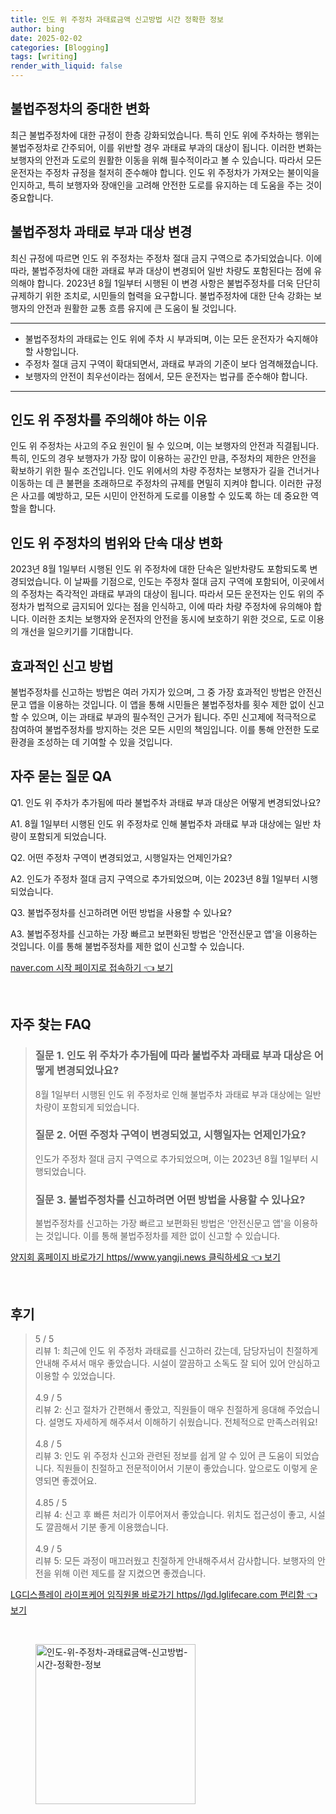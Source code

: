 ```yaml
---
title: 인도 위 주정차 과태료금액 신고방법 시간 정확한 정보
author: bing
date: 2025-02-02
categories: [Blogging]
tags: [writing]
render_with_liquid: false
---
```



<h2 id='불법주정차의 중대한 변화'>불법주정차의 중대한 변화</h2>

<p>최근 불법주정차에 대한 규정이 한층 강화되었습니다. 특히 인도 위에 주차하는 행위는 불법주정차로 간주되어, 이를 위반할 경우 과태료 부과의 대상이 됩니다. 이러한 변화는 보행자의 안전과 도로의 원활한 이동을 위해 필수적이라고 볼 수 있습니다. 따라서 모든 운전자는 주정차 규정을 철저히 준수해야 합니다. 인도 위 주정차가 가져오는 불이익을 인지하고, 특히 보행자와 장애인을 고려해 안전한 도로를 유지하는 데 도움을 주는 것이 중요합니다.</p>

<h2 id='불법주정차 과태료 부과 대상 변경'>불법주정차 과태료 부과 대상 변경</h2>

<p>최신 규정에 따르면 인도 위 주정차는 주정차 절대 금지 구역으로 추가되었습니다. 이에 따라, 불법주정차에 대한 과태료 부과 대상이 변경되어 일반 차량도 포함된다는 점에 유의해야 합니다. 2023년 8월 1일부터 시행된 이 변경 사항은 불법주정차를 더욱 단단히 규제하기 위한 조치로, 시민들의 협력을 요구합니다. 불법주정차에 대한 단속 강화는 보행자의 안전과 원활한 교통 흐름 유지에 큰 도움이 될 것입니다.</p>

<hr />

<ul>
    <li>불법주정차의 과태료는 인도 위에 주차 시 부과되며, 이는 모든 운전자가 숙지해야 할 사항입니다.</li>
    <li>주정차 절대 금지 구역이 확대되면서, 과태료 부과의 기준이 보다 엄격해졌습니다.</li>
    <li>보행자의 안전이 최우선이라는 점에서, 모든 운전자는 법규를 준수해야 합니다.</li>
</ul>

<hr />

<h2 id='인도 위 주정차를 주의해야 하는 이유'>인도 위 주정차를 주의해야 하는 이유</h2>

<p>인도 위 주정차는 사고의 주요 원인이 될 수 있으며, 이는 보행자의 안전과 직결됩니다. 특히, 인도의 경우 보행자가 가장 많이 이용하는 공간인 만큼, 주정차의 제한은 안전을 확보하기 위한 필수 조건입니다. 인도 위에서의 차량 주정차는 보행자가 길을 건너거나 이동하는 데 큰 불편을 초래하므로 주정차의 규제를 면밀히 지켜야 합니다. 이러한 규정은 사고를 예방하고, 모든 시민이 안전하게 도로를 이용할 수 있도록 하는 데 중요한 역할을 합니다.</p>

<h2 id='인도 위 주정차의 범위와 단속 대상 변화'>인도 위 주정차의 범위와 단속 대상 변화</h2>

<p>2023년 8월 1일부터 시행된 인도 위 주정차에 대한 단속은 일반차량도 포함되도록 변경되었습니다. 이 날짜를 기점으로, 인도는 주정차 절대 금지 구역에 포함되어, 이곳에서의 주정차는 즉각적인 과태료 부과의 대상이 됩니다. 따라서 모든 운전자는 인도 위의 주정차가 법적으로 금지되어 있다는 점을 인식하고, 이에 따라 차량 주정차에 유의해야 합니다. 이러한 조치는 보행자와 운전자의 안전을 동시에 보호하기 위한 것으로, 도로 이용의 개선을 일으키기를 기대합니다.</p>

<h2 id='효과적인 신고 방법'>효과적인 신고 방법</h2>

<p>불법주정차를 신고하는 방법은 여러 가지가 있으며, 그 중 가장 효과적인 방법은 안전신문고 앱을 이용하는 것입니다. 이 앱을 통해 시민들은 불법주정차를 횟수 제한 없이 신고할 수 있으며, 이는 과태료 부과의 필수적인 근거가 됩니다. 주민 신고제에 적극적으로 참여하여 불법주정차를 방지하는 것은 모든 시민의 책임입니다. 이를 통해 안전한 도로 환경을 조성하는 데 기여할 수 있을 것입니다.</p>

<h2 id='자주 묻는 질문 QA'>자주 묻는 질문 QA</h2>

<p>Q1. 인도 위 주차가 추가됨에 따라 불법주차 과태료 부과 대상은 어떻게 변경되었나요?</p>

<p>A1. 8월 1일부터 시행된 인도 위 주정차로 인해 불법주차 과태료 부과 대상에는 일반 차량이 포함되게 되었습니다.</p>

<p>Q2. 어떤 주정차 구역이 변경되었고, 시행일자는 언제인가요?</p>

<p>A2. 인도가 주정차 절대 금지 구역으로 추가되었으며, 이는 2023년 8월 1일부터 시행되었습니다.</p>

<p>Q3. 불법주정차를 신고하려면 어떤 방법을 사용할 수 있나요?</p>

<p>A3. 불법주정차를 신고하는 가장 빠르고 보편화된 방법은 '안전신문고 앱'을 이용하는 것입니다. 이를 통해 불법주정차를 제한 없이 신고할 수 있습니다.</p>


<p><a class="click-button" title="naver.com 시작 페이지로 접속하기" href="https://blackassets.github.io/posts/naver.com-%EC%8B%9C%EC%9E%91-%ED%8E%98%EC%9D%B4%EC%A7%80%EB%A1%9C-%EC%A0%91%EC%86%8D%ED%95%98%EA%B8%B0/" rel="dofollow">naver.com 시작 페이지로 접속하기 👈 보기</a></p><br>
<h2 id='자주_찾는_FAQ'>자주 찾는 FAQ</h2>
<div itemscope="" itemtype="https://schema.org/FAQPage"> 
<blockquote> 
<div itemscope="" itemprop="mainEntity" itemtype="https://schema.org/Question"> 
<h3 itemprop="name">질문 1. 인도 위 주차가 추가됨에 따라 불법주차 과태료 부과 대상은 어떻게 변경되었나요?</h3> 
<div itemscope="" itemprop="acceptedAnswer" itemtype="https://schema.org/Answer"> 
<span itemprop="text"> 
<p>8월 1일부터 시행된 인도 위 주정차로 인해 불법주차 과태료 부과 대상에는 일반차량이 포함되게 되었습니다.</p> 
</span> 
</div> 
</div> 
<div itemscope="" itemprop="mainEntity" itemtype="https://schema.org/Question"> 
<h3 itemprop="name">질문 2. 어떤 주정차 구역이 변경되었고, 시행일자는 언제인가요?</h3> 
<div itemscope="" itemprop="acceptedAnswer" itemtype="https://schema.org/Answer"> 
<span itemprop="text"> 
<p>인도가 주정차 절대 금지 구역으로 추가되었으며, 이는 2023년 8월 1일부터 시행되었습니다.</p> 
</span> 
</div> 
</div> 
<div itemscope="" itemprop="mainEntity" itemtype="https://schema.org/Question"> 
<h3 itemprop="name">질문 3. 불법주정차를 신고하려면 어떤 방법을 사용할 수 있나요?</h3> 
<div itemscope="" itemprop="acceptedAnswer" itemtype="https://schema.org/Answer"> 
<span itemprop="text"> 
<p>불법주정차를 신고하는 가장 빠르고 보편화된 방법은 '안전신문고 앱'을 이용하는 것입니다. 이를 통해 불법주정차를 제한 없이 신고할 수 있습니다.</p> 
</span> 
</div> 
</div> 
</blockquote> 
</div>
<p><a class="click-button" title="양지회 홈페이지 바로가기 https//www.yangji.news 클릭하세요" href="https://blackassets.github.io/posts/%EC%96%91%EC%A7%80%ED%9A%8C-%ED%99%88%ED%8E%98%EC%9D%B4%EC%A7%80-%EB%B0%94%EB%A1%9C%EA%B0%80%EA%B8%B0-httpswww.yangji.news-%ED%81%B4%EB%A6%AD%ED%95%98%EC%84%B8%EC%9A%94/" rel="dofollow">양지회 홈페이지 바로가기 https//www.yangji.news 클릭하세요 👈 보기</a></p><br>
<h2 id='후기'>후기</h2>
<div itemscope itemtype="https://schema.org/Product">
  <blockquote>
  <div itemprop="review" itemscope itemtype="https://schema.org/Review">
      <div itemprop="reviewRating" itemscope itemtype="https://schema.org/Rating"> <span itemprop="ratingValue">5</span> / <span itemprop="bestRating">5</span> </div>
      <span itemprop="reviewBody">리뷰 1: 최근에 인도 위 주정차 과태료를 신고하러 갔는데, 담당자님이 친절하게 안내해 주셔서 매우 좋았습니다. 시설이 깔끔하고 소독도 잘 되어 있어 안심하고 이용할 수 있었습니다.</span>
  </div>
  <br>
  <div itemprop="review" itemscope itemtype="https://schema.org/Review">
      <div itemprop="reviewRating" itemscope itemtype="https://schema.org/Rating"> <span itemprop="ratingValue">4.9</span> / <span itemprop="bestRating">5</span> </div>
      <span itemprop="reviewBody">리뷰 2: 신고 절차가 간편해서 좋았고, 직원들이 매우 친절하게 응대해 주었습니다. 설명도 자세하게 해주셔서 이해하기 쉬웠습니다. 전체적으로 만족스러워요!</span>
  </div>
  <br>
  <div itemprop="review" itemscope itemtype="https://schema.org/Review">
      <div itemprop="reviewRating" itemscope itemtype="https://schema.org/Rating"> <span itemprop="ratingValue">4.8</span> / <span itemprop="bestRating">5</span> </div>
      <span itemprop="reviewBody">리뷰 3: 인도 위 주정차 신고와 관련된 정보를 쉽게 알 수 있어 큰 도움이 되었습니다. 직원들이 친절하고 전문적이어서 기분이 좋았습니다. 앞으로도 이렇게 운영되면 좋겠어요.</span>
  </div>
  <br>
  <div itemprop="review" itemscope itemtype="https://schema.org/Review">
      <div itemprop="reviewRating" itemscope itemtype="https://schema.org/Rating"> <span itemprop="ratingValue">4.85</span> / <span itemprop="bestRating">5</span> </div>
      <span itemprop="reviewBody">리뷰 4: 신고 후 빠른 처리가 이루어져서 좋았습니다. 위치도 접근성이 좋고, 시설도 깔끔해서 기분 좋게 이용했습니다.</span>
  </div>
  <br>
  <div itemprop="review" itemscope itemtype="https://schema.org/Review">
      <div itemprop="reviewRating" itemscope itemtype="https://schema.org/Rating"> <span itemprop="ratingValue">4.9</span> / <span itemprop="bestRating">5</span> </div>
      <span itemprop="reviewBody">리뷰 5: 모든 과정이 매끄러웠고 친절하게 안내해주셔서 감사합니다. 보행자의 안전을 위해 이런 제도를 잘 지켰으면 좋겠습니다.</span>
  </div>
  </blockquote>
</div>
<p><a class="click-button" title="LG디스플레이 라이프케어 임직원몰 바로가기 https//lgd.lglifecare.com 편리함" href="https://blackassets.github.io/posts/LG%EB%94%94%EC%8A%A4%ED%94%8C%EB%A0%88%EC%9D%B4-%EB%9D%BC%EC%9D%B4%ED%94%84%EC%BC%80%EC%96%B4-%EC%9E%84%EC%A7%81%EC%9B%90%EB%AA%B0-%EB%B0%94%EB%A1%9C%EA%B0%80%EA%B8%B0-httpslgd.lglifecare.com-%ED%8E%B8%EB%A6%AC%ED%95%A8/" rel="dofollow">LG디스플레이 라이프케어 임직원몰 바로가기 https//lgd.lglifecare.com 편리함 👈 보기</a></p><br>
<figure class="image"><img src="https://blackassets.github.io/assets/img/thumbnail/인도-위-주정차-과태료금액-신고방법-시간-정확한-정보.webp" alt="인도-위-주정차-과태료금액-신고방법-시간-정확한-정보" width="256" height="256"></figure>